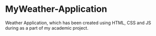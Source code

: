 # MyWeather-Application
Weather Application, which has been created using HTML, CSS and JS during as a part of my academic project.
